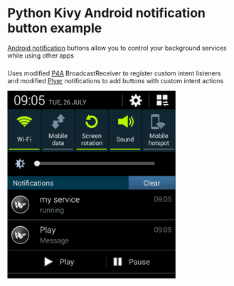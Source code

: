 Python Kivy Android notification button example
=============

[Android notification](https://developer.android.com/guide/topics/ui/notifiers/notifications.html) buttons allow you to control your background services while using other apps
###
Uses modified [P4A](https://github.com/kivy/python-for-android "Python for Android") BroadcastReceiver to register custom intent listeners and modified [Plyer](https://github.com/kivy/plyer "Plyer") notifications to add buttons with custom intent actions

![screenshot](https://raw.githubusercontent.com/Bakterija/android-notification-buttons/master/other/Screenshot.png "Screenshot on android 4.4 KitKat")

